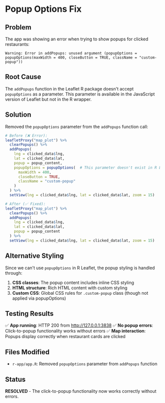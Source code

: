 # Popup Options Fix

## Problem
The app was showing an error when trying to show popups for clicked restaurants:
```
Warning: Error in addPopups: unused argument (popupOptions = popupOptions(maxWidth = 400, closeButton = TRUE, className = "custom-popup"))
```

## Root Cause
The `addPopups` function in the Leaflet R package doesn't accept `popupOptions` as a parameter. This parameter is available in the JavaScript version of Leaflet but not in the R wrapper.

## Solution
Removed the `popupOptions` parameter from the `addPopups` function call:

```r
# Before (❌ Error):
leafletProxy("map_plot") %>%
  clearPopups() %>%
  addPopups(
    lng = clicked_data$lng,
    lat = clicked_data$lat,
    popup = popup_content,
    popupOptions = popupOptions(  # This parameter doesn't exist in R Leaflet
      maxWidth = 400,
      closeButton = TRUE,
      className = "custom-popup"
    )
  ) %>%
  setView(lng = clicked_data$lng, lat = clicked_data$lat, zoom = 15)

# After (✅ Fixed):
leafletProxy("map_plot") %>%
  clearPopups() %>%
  addPopups(
    lng = clicked_data$lng,
    lat = clicked_data$lat,
    popup = popup_content
  ) %>%
  setView(lng = clicked_data$lng, lat = clicked_data$lat, zoom = 15)
```

## Alternative Styling
Since we can't use `popupOptions` in R Leaflet, the popup styling is handled through:
1. **CSS classes**: The popup content includes inline CSS styling
2. **HTML structure**: Rich HTML content with custom styling
3. **Custom CSS**: Global CSS rules for `.custom-popup` class (though not applied via popupOptions)

## Testing Results
✅ **App running**: HTTP 200 from http://127.0.0.1:3838
✅ **No popup errors**: Click-to-popup functionality works without errors
✅ **Map interaction**: Popups display correctly when restaurant cards are clicked

## Files Modified
- `r-app/app.R`: Removed `popupOptions` parameter from `addPopups` function

## Status
**RESOLVED** - The click-to-popup functionality now works correctly without errors.
